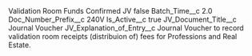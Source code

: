 <?xml version="1.0" encoding="UTF-8"?>
<CustomMetadata xmlns="http://soap.sforce.com/2006/04/metadata" xmlns:xsi="http://www.w3.org/2001/XMLSchema-instance" xmlns:xsd="http://www.w3.org/2001/XMLSchema">
    <label>Validation Room Funds Confirmed JV</label>
    <protected>false</protected>
    <values>
        <field>Batch_Time__c</field>
        <value xsi:type="xsd:double">2.0</value>
    </values>
    <values>
        <field>Doc_Number_Prefix__c</field>
        <value xsi:type="xsd:string">240V</value>
    </values>
    <values>
        <field>Is_Active__c</field>
        <value xsi:type="xsd:boolean">true</value>
    </values>
    <values>
        <field>JV_Document_Title__c</field>
        <value xsi:type="xsd:string">Journal Voucher</value>
    </values>
    <values>
        <field>JV_Explanation_of_Entry__c</field>
        <value xsi:type="xsd:string">Journal Voucher to record validation room receipts (distribuion of) fees for Professions and Real Estate.</value>
    </values>
</CustomMetadata>
